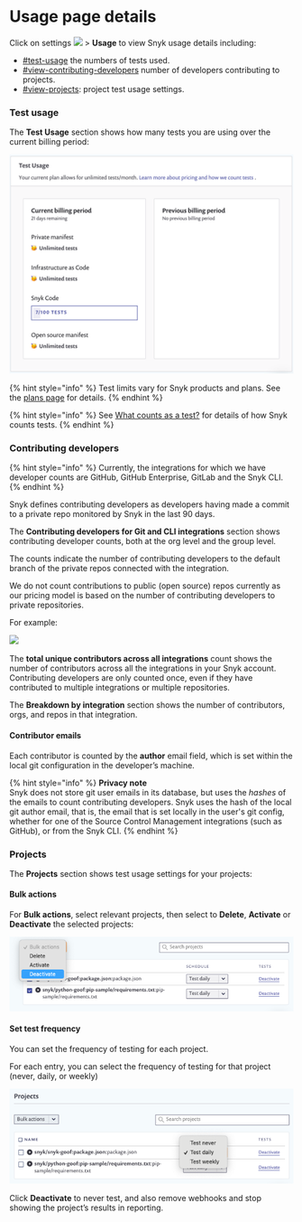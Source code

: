 # Usage page details

Click on settings ![](../../../.gitbook/assets/cog\_icon.png) > **Usage** to view Snyk usage details including:

* [#test-usage](usage-page-details.md#test-usage "mention") the numbers of tests used.
* [#view-contributing-developers](usage-page-details.md#view-contributing-developers "mention") number of developers contributing to projects.
* [#view-projects](usage-page-details.md#view-projects "mention"): project test usage settings.

### Test usage

The **Test Usage** section shows how many tests you are using over the current billing period:

![](../../../.gitbook/assets/test-usage.png)

{% hint style="info" %}
Test limits vary for Snyk products and plans. See the [plans page](https://snyk.io/plans/) for details.
{% endhint %}

{% hint style="info" %}
See [What counts as a test?](https://support.snyk.io/hc/en-us/articles/360000925418-What-counts-as-a-test-) for details of how Snyk counts tests.
{% endhint %}

### Contributing developers

{% hint style="info" %}
Currently, the integrations for which we have developer counts are GitHub, GitHub Enterprise, GitLab and the Snyk CLI.
{% endhint %}

Snyk defines contributing developers as developers having made a commit to a private repo monitored by Snyk in the last 90 days.

The **Contributing developers for Git and CLI integrations** section shows contributing developer counts, both at the org level and the group level.

The counts indicate the number of contributing developers to the default branch of the private repos connected with the integration.

We do not count contributions to public (open source) repos currently as our pricing model is based on the number of contributing developers to private repositories.

For example:

![](../../../.gitbook/assets/image\_\_10\_.png)

The **total unique contributors across all integrations** count shows the number of contributors across all the integrations in your Snyk account. Contributing developers are only counted once, even if they have contributed to multiple integrations or multiple repositories.

The **Breakdown by integration** section shows the number of contributors, orgs, and repos in that integration.

#### Contributor emails

Each contributor is counted by the **author** email field, which is set within the local git configuration in the developer’s machine.

{% hint style="info" %}
**Privacy note**\
Snyk does not store git user emails in its database, but uses the _hashes_ of the emails to count contributing developers. Snyk uses the hash of the local git author email, that is, the email that is set locally in the user's git config, whether for one of the Source Control Management integrations (such as GitHub), or from the Snyk CLI.
{% endhint %}

### Projects

The **Projects** section shows test usage settings for your projects:

#### Bulk actions

For **Bulk actions**, select relevant projects, then select to **Delete**, **Activate** or **Deactivate** the selected projects:

![](../../../.gitbook/assets/usage-projects-bulk-actions.png)

#### Set test frequency

You can set the frequency of testing for each project.

For each entry, you can select the frequency of testing for that project (never, daily, or weekly)

![](../../../.gitbook/assets/usage-projects-single.png)

Click **Deactivate** to never test, and also remove webhooks and stop showing the project’s results in reporting.
